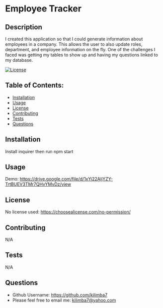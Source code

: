 # Employee Tracker

  ## Description
  I created this application so that I could generate information about employees in a company. This allows the user to also update roles, department, and employee information on the fly. One of the challenges I faced was getting my tables to show up and having my questions linked to my database. 

  [![License](https://img.shields.io/badge/License-NONE-inactive)](https://choosealicense.com/no-permission/)

  ## Table of Contents:
  - [Installation](#installation)
  - [Usage](#usage)
  - [License](#license)
  - [Contributing](#contributing)
  - [Tests](#tests)
  - [Questions](#questions)



  ## Installation
  Install inquirer then run npm start

  ## Usage
  Demo: https://drive.google.com/file/d/1xYi22AIjYZY-TrtBUEV3TMr7QHvYMvDz/view

  ## License
  No license used: https://choosealicense.com/no-permission/

  ## Contributing
  N/A

  ## Tests
  N/A

  ## Questions
  - Github Username: https://github.com/kilimba7
  - Please feel free to email me: kilimba7@yahoo.com